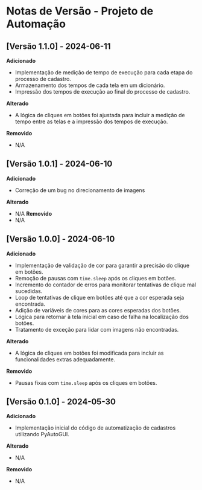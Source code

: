 # Notas de Versão - Projeto de Automação

## [Versão 1.1.0] - 2024-06-11

**Adicionado**
- Implementação de medição de tempo de execução para cada etapa do processo de cadastro.
- Armazenamento dos tempos de cada tela em um dicionário.
- Impressão dos tempos de execução ao final do processo de cadastro.

**Alterado**
- A lógica de cliques em botões foi ajustada para incluir a medição de tempo entre as telas e a impressão dos tempos de execução.

**Removido**
- N/A


## [Versão 1.0.1] - 2024-06-10

**Adicionado**
- Correção de um bug no direcionamento de imagens 

**Alterado**
- N/A
**Removido**
- N/A


## [Versão 1.0.0] - 2024-06-10

**Adicionado**
- Implementação de validação de cor para garantir a precisão do clique em botões.
- Remoção de pausas com `time.sleep` após os cliques em botões.
- Incremento do contador de erros para monitorar tentativas de clique mal sucedidas.
- Loop de tentativas de clique em botões até que a cor esperada seja encontrada.
- Adição de variáveis de cores para as cores esperadas dos botões.
- Lógica para retornar à tela inicial em caso de falha na localização dos botões.
- Tratamento de exceção para lidar com imagens não encontradas.

**Alterado**
- A lógica de cliques em botões foi modificada para incluir as funcionalidades extras adequadamente.

**Removido**
- Pausas fixas com `time.sleep` após os cliques em botões.

## [Versão 0.1.0] - 2024-05-30

**Adicionado**
- Implementação inicial do código de automatização de cadastros utilizando PyAutoGUI.

**Alterado**
- N/A

**Removido**
- N/A
